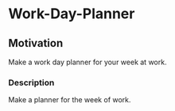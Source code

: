 # Work-Day-Planner
## Motivation
Make a work day planner for your week at work.
### Description
Make a planner for the week of work.